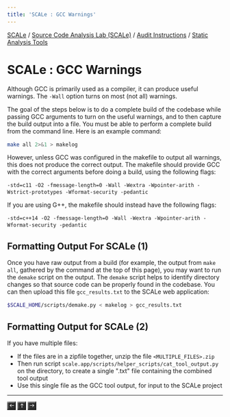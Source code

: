 ```yaml
---
title: 'SCALe : GCC Warnings'
---
```

 [SCALe](index.md) / [Source Code Analysis Lab (SCALe)](Welcome.md) / [Audit Instructions](Audit-Instructions.md) / [Static Analysis Tools](Static-Analysis-Tools.md)
<!-- <legal> -->
<!-- SCALe version r.6.7.0.0.A -->
<!--  -->
<!-- Copyright 2021 Carnegie Mellon University. -->
<!--  -->
<!-- NO WARRANTY. THIS CARNEGIE MELLON UNIVERSITY AND SOFTWARE ENGINEERING -->
<!-- INSTITUTE MATERIAL IS FURNISHED ON AN "AS-IS" BASIS. CARNEGIE MELLON -->
<!-- UNIVERSITY MAKES NO WARRANTIES OF ANY KIND, EITHER EXPRESSED OR -->
<!-- IMPLIED, AS TO ANY MATTER INCLUDING, BUT NOT LIMITED TO, WARRANTY OF -->
<!-- FITNESS FOR PURPOSE OR MERCHANTABILITY, EXCLUSIVITY, OR RESULTS -->
<!-- OBTAINED FROM USE OF THE MATERIAL. CARNEGIE MELLON UNIVERSITY DOES NOT -->
<!-- MAKE ANY WARRANTY OF ANY KIND WITH RESPECT TO FREEDOM FROM PATENT, -->
<!-- TRADEMARK, OR COPYRIGHT INFRINGEMENT. -->
<!--  -->
<!-- Released under a MIT (SEI)-style license, please see COPYRIGHT file or -->
<!-- contact permission@sei.cmu.edu for full terms. -->
<!--  -->
<!-- [DISTRIBUTION STATEMENT A] This material has been approved for public -->
<!-- release and unlimited distribution.  Please see Copyright notice for -->
<!-- non-US Government use and distribution. -->
<!--  -->
<!-- DM19-1274 -->
<!-- </legal> -->

SCALe : GCC Warnings
=====================

Although GCC is primarily used as a compiler, it can produce useful
warnings. The `-Wall` option turns on most (not all) warnings.

The goal of the steps below is to do a complete build of the codebase
while passing GCC arguments to turn on the useful warnings, and to then
capture the build output into a file. You must be able to perform a
complete build from the command line. Here is an example command:

```sh
make all 2>&1 > makelog
```

However, unless GCC was configured in the makefile to output all
warnings, this does not produce the correct output. The makefile should
provide GCC with the correct arguments before doing a build, using the
following flags:

```
-std=c11 -O2 -fmessage-length=0 -Wall -Wextra -Wpointer-arith -Wstrict-prototypes -Wformat-security -pedantic
```

If you are using G++, the makefile should instead have the
following flags:

```
-std=c++14 -O2 -fmessage-length=0 -Wall -Wextra -Wpointer-arith -Wformat-security -pedantic
```

Formatting Output For SCALe (1)
---------------------------

Once you have raw output from a build (for example, the output from
`make all`, gathered by the command at the top of this page), you
may want to run the `demake` script on the output. The `demake` script
helps to identify directory changes so that source code can be properly
found in the codebase.  You can then upload this file
`gcc_results.txt` to the SCALe web application:

```sh
$SCALE_HOME/scripts/demake.py < makelog > gcc_results.txt
```

Formatting Output for SCALe (2)
---------------------------

If you have multiple files:

* If the files are in a zipfile together, unzip the file `<MULTIPLE_FILES>.zip`
* Then run script `scale.app/scripts/helper_scripts/cat_tool_output.py` on the directory, to create a single ".txt" file containing the combined tool output
* Use this single file as the GCC tool output, for input to the SCALe project


------------------------------------------------------------------------

[![](attachments/arrow_left.png)](Static-Analysis-Tools.md)
[![](attachments/arrow_up.png)](Static-Analysis-Tools.md)
[![](attachments/arrow_right.png)](CERT-Rosecheckers.md)
